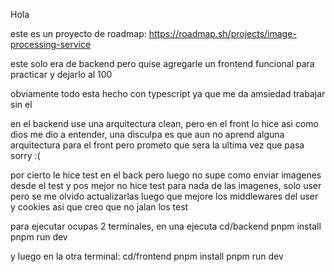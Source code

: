 Hola

este es un proyecto de roadmap: https://roadmap.sh/projects/image-processing-service

este solo era de backend pero quise agregarle un frontend funcional para practicar y dejarlo al 100

obviamente todo esta hecho con typescript ya que me da amsiedad trabajar sin el

en el backend use una arquitectura clean, pero en el front lo hice asi como dios me dio a entender, una disculpa es que aun no aprend alguna arquitectura para el front pero prometo que sera la ultima vez que pasa sorry :(

por cierto le hice test en el back pero luego no supe como enviar imagenes desde el test y pos mejor no hice test para nada de las imagenes, solo user pero se me olvido actualizarlas luego que mejore los middlewares del user y cookies asi que creo que no jalan los test


para ejecutar ocupas 2 terminales, en una ejecuta
    cd/backend
    pnpm install
    pnpm run dev

y luego en la otra terminal:
    cd/frontend
    pnpm install
    pnpm run dev
